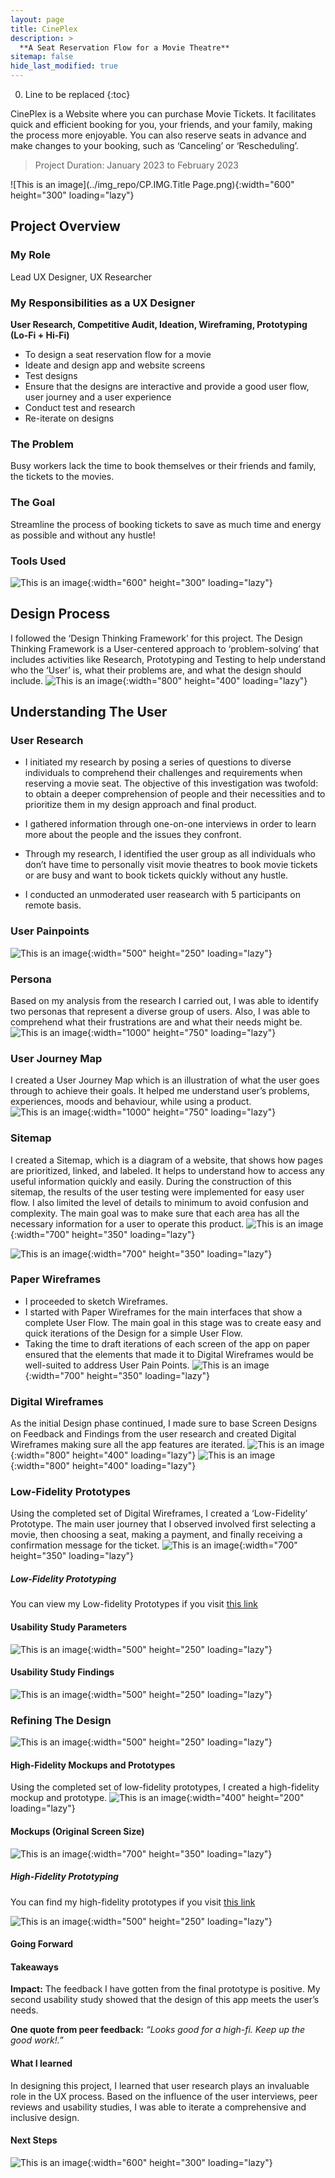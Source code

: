 ```yaml
---
layout: page
title: CinePlex 
description: >
  **A Seat Reservation Flow for a Movie Theatre**
sitemap: false
hide_last_modified: true
---
```


0. Line to be replaced
{:toc}

CinePlex is a Website where you can purchase Movie Tickets. It facilitates quick and efficient booking for you, your friends, and your family, making the process more enjoyable. You can also reserve seats in advance and make changes to your booking, such as ‘Canceling’ or ‘Rescheduling’.

> Project Duration: January 2023 to February 2023

![This is an image](../img_repo/CP.IMG.Title Page.png){:width="600" height="300" loading="lazy"}

## Project Overview
### My Role
Lead UX Designer, UX Researcher
### My Responsibilities as a UX Designer
**User Research, Competitive Audit, Ideation, Wireframing, Prototyping (Lo-Fi + Hi-Fi)**
* To design a seat reservation flow for a movie 
* Ideate and design app and website screens
* Test designs
* Ensure that the designs are interactive and provide a good user flow, user journey and a user experience
* Conduct test and research
* Re-iterate on designs
### The Problem
Busy workers lack the time to book themselves or their friends and family, the tickets to the movies.
### The Goal
Streamline the process of booking tickets to save as much time and energy as possible and without any hustle!
### Tools Used
![This is an image](../img_repo/CP.IMG.03.png){:width="600" height="300" loading="lazy"}

## Design Process
I followed the ‘Design Thinking Framework’ for this project. The Design Thinking Framework is a User-centered approach to ‘problem-solving’ that includes activities like Research, Prototyping and Testing to help understand who the ‘User’ is, what their problems are, and what the design should include.
![This is an image](../img_repo/CP.IMG.05.png){:width="800" height="400" loading="lazy"}

## Understanding The User
### User Research 
* I initiated my research by posing a series of questions to diverse individuals to comprehend their challenges and requirements when reserving a movie seat. The objective of this investigation was twofold: to obtain a deeper comprehension of people and their necessities and to prioritize them in my design approach and final product.

* I gathered information through one-on-one interviews in order to learn more about the people and the issues they confront. 

* Through my research, I identified the user group as all individuals who don’t have time to personally visit movie theatres to book movie tickets or are busy and want to book tickets quickly without any hustle.

* I conducted an unmoderated user reasearch with 5 participants on remote basis.

### User Painpoints
![This is an image](../img_repo/CP.IMG.07.png){:width="500" height="250" loading="lazy"}

### Persona
Based on my analysis from the research I carried out, I was able to identify two personas 
that represent a diverse group of users. Also, I was able to comprehend what their
frustrations are and what their needs might be.
![This is an image](../img_repo/CP.IMG.08.png){:width="1000" height="750" loading="lazy"}

### User Journey Map
I created a User Journey Map which is an illustration of what the user goes through to achieve their goals. It helped me understand user’s problems, experiences, moods and behaviour, while using a product.
![This is an image](../img_repo/CP.IMG.09.png){:width="1000" height="750" loading="lazy"}


### Sitemap
I created a Sitemap, which is a diagram of a website, that shows how pages are prioritized, linked, and labeled. It helps to understand how to access any useful information quickly and easily. During the construction of this sitemap, the results of the user testing were implemented for easy user flow. I also limited the level of details to minimum to avoid confusion and complexity. The main goal was to make sure that each area has all the necessary information for a user to operate this product.
![This is an image](../img_repo/CP.IMG.10.png){:width="700" height="350" loading="lazy"}

![This is an image](../img_repo/CP.IMG.11.png){:width="700" height="350" loading="lazy"}

### Paper Wireframes
* I proceeded to sketch Wireframes. 
* I started with Paper Wireframes for the main interfaces that show a complete User Flow. The main goal in this stage was to create easy and quick iterations of the Design for a simple User Flow. 
* Taking the time to draft iterations of each screen of the app on paper ensured that the elements that made it to Digital Wireframes would be well-suited to address User Pain Points.
![This is an image](../img_repo/CP.IMG.12.png){:width="700" height="350" loading="lazy"}

### Digital Wireframes
As the initial Design phase continued, I made sure to base Screen Designs on Feedback and Findings from the user research and created Digital Wireframes making sure all the app features are iterated.
![This is an image](../img_repo/CP.IMG.13.png){:width="800" height="400" loading="lazy"}
![This is an image](../img_repo/CP.IMG.14.png){:width="800" height="400" loading="lazy"}

### Low-Fidelity Prototypes
Using the completed set of Digital Wireframes, I created a ‘Low-Fidelity’ Prototype. The main user journey that I observed involved first selecting a movie, then choosing a seat, making a payment, and finally receiving a confirmation message for the ticket.
![This is an image](../img_repo/CP.IMG.15.png){:width="700" height="350" loading="lazy"}

##### Low-Fidelity Prototyping
You can view my Low-fidelity Prototypes if you visit [this link](https://xd.adobe.com/view/002b3d7b-019c-41c8-aa6a-2443ab2a8a6d-5578/screen/06a8b176-7981-4f82-ae47-1436f85d71b7/?fullscreen)


#### Usability Study Parameters
![This is an image](../img_repo/cs2_img10_studyparameters.png){:width="500" height="250" loading="lazy"}
#### Usability Study Findings
![This is an image](../img_repo/cs2_img11_studyfindings.png){:width="500" height="250" loading="lazy"}

### Refining The Design
![This is an image](../img_repo/cs2_img15_refinedmockups.png){:width="500" height="250" loading="lazy"}

#### High-Fidelity Mockups and Prototypes
Using the completed set of low-fidelity prototypes, I created a high-fidelity mockup and prototype.
![This is an image](../img_repo/cs2_img13_hifimockups.png){:width="400" height="200" loading="lazy"}
#### Mockups (Original Screen Size)
![This is an image](../img_repo/cs2_img12_mockups.png){:width="700" height="350" loading="lazy"}

##### High-Fidelity Prototyping
You can find my high-fidelity prototypes if you visit [this link](https://xd.adobe.com/view/abd51dc7-1adf-429e-9174-79616b984f95-fe86/?fullscreen)

![This is an image](../img_repo/cs2_img14_accessibility.png){:width="500" height="250" loading="lazy"}

#### Going Forward
#### Takeaways
**Impact:** The feedback I have gotten from the final prototype is positive. My second usability study showed that the design of this app meets the user’s needs.

**One quote from peer feedback:** *“Looks good for a high-fi. Keep up the good work!.”*
#### What I learned
In designing this project, I learned that user research plays an invaluable role in the UX process. Based on the influence of the user interviews, peer reviews and usability studies, I was able to iterate a comprehensive and inclusive design. 
#### Next Steps
![This is an image](../img_repo/cs1_img14_next_steps.png){:width="600" height="300" loading="lazy"}
